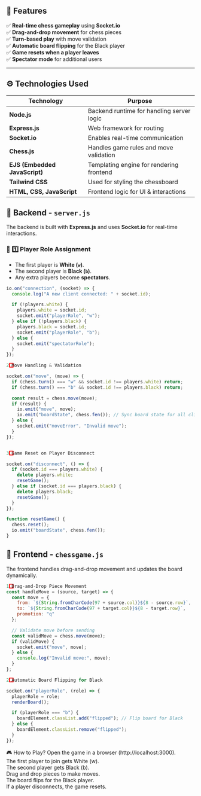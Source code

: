 ## 🚀 Features
✅ **Real-time chess gameplay** using **Socket.io**  
✅ **Drag-and-drop movement** for chess pieces  
✅ **Turn-based play** with move validation  
✅ **Automatic board flipping** for the Black player  
✅ **Game resets when a player leaves**  
✅ **Spectator mode** for additional users  

---

## ⚙️ Technologies Used
| **Technology** | **Purpose** |
|--------------|------------|
| **Node.js** | Backend runtime for handling server logic |
| **Express.js** | Web framework for routing |
| **Socket.io** | Enables real-time communication |
| **Chess.js** | Handles game rules and move validation |
| **EJS (Embedded JavaScript)** | Templating engine for rendering frontend |
| **Tailwind CSS** | Used for styling the chessboard |
| **HTML, CSS, JavaScript** | Frontend logic for UI & interactions |


## 📂 Backend - `server.js`
The backend is built with **Express.js** and uses **Socket.io** for real-time interactions.

### 🔹 **1️⃣ Player Role Assignment**
- The first player is **White (`w`)**.
- The second player is **Black (`b`)**.
- Any extra players become **spectators**.

```js
io.on("connection", (socket) => {
  console.log("A new client connected: " + socket.id);

  if (!players.white) {
    players.white = socket.id;
    socket.emit("playerRole", "w");
  } else if (!players.black) {
    players.black = socket.id;
    socket.emit("playerRole", "b");
  } else {
    socket.emit("spectatorRole");
  }
});

2️⃣ Move Handling & Validation

socket.on("move", (move) => {
  if (chess.turn() === "w" && socket.id !== players.white) return;
  if (chess.turn() === "b" && socket.id !== players.black) return;

  const result = chess.move(move);
  if (result) {
    io.emit("move", move);
    io.emit("boardState", chess.fen()); // Sync board state for all clients
  } else {
    socket.emit("moveError", "Invalid move");
  }
});


3️⃣ Game Reset on Player Disconnect

socket.on("disconnect", () => {
  if (socket.id === players.white) {
    delete players.white;
    resetGame();
  } else if (socket.id === players.black) {
    delete players.black;
    resetGame();
  }
});

function resetGame() {
  chess.reset();
  io.emit("boardState", chess.fen());
}
```


## 📂 Frontend  - `chessgame.js`

The frontend handles drag-and-drop movement and updates the board dynamically.
```js
1️⃣ Drag-and-Drop Piece Movement
const handleMove = (source, target) => {
  const move = {
    from: `${String.fromCharCode(97 + source.col)}${8 - source.row}`,
    to: `${String.fromCharCode(97 + target.col)}${8 - target.row}`,
    promotion: "q"
  };

  // Validate move before sending
  const validMove = chess.move(move);
  if (validMove) {
    socket.emit("move", move);
  } else {
    console.log("Invalid move:", move);
  }
};

2️⃣ Automatic Board Flipping for Black

socket.on("playerRole", (role) => {
  playerRole = role;
  renderBoard();

  if (playerRole === "b") {
    boardElement.classList.add("flipped"); // Flip board for Black
  } else {
    boardElement.classList.remove("flipped");
  }
});
```

🎮 How to Play?
Open the game in a browser (http://localhost:3000).  
The first player to join gets White (w).  
The second player gets Black (b).  
Drag and drop pieces to make moves.  
The board flips for the Black player.  
If a player disconnects, the game resets.  